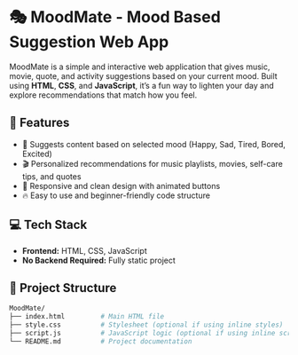 # 🎭 MoodMate - Mood Based Suggestion Web App

MoodMate is a simple and interactive web application that gives music, movie, quote, and activity suggestions based on your current mood. Built using **HTML**, **CSS**, and **JavaScript**, it’s a fun way to lighten your day and explore recommendations that match how you feel.

## 🚀 Features

- 🧠 Suggests content based on selected mood (Happy, Sad, Tired, Bored, Excited)
- 🎬 Personalized recommendations for music playlists, movies, self-care tips, and quotes
- 🎨 Responsive and clean design with animated buttons
- 🔥 Easy to use and beginner-friendly code structure

## 💻 Tech Stack

- **Frontend:** HTML, CSS, JavaScript
- **No Backend Required:** Fully static project

## 📂 Project Structure

```bash
MoodMate/
├── index.html         # Main HTML file
├── style.css          # Stylesheet (optional if using inline styles)
├── script.js          # JavaScript logic (optional if using inline scripts)
└── README.md          # Project documentation
